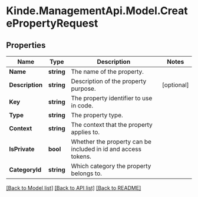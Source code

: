 # Kinde.ManagementApi.Model.CreatePropertyRequest

## Properties

Name | Type | Description | Notes
------------ | ------------- | ------------- | -------------
**Name** | **string** | The name of the property. | 
**Description** | **string** | Description of the property purpose. | [optional] 
**Key** | **string** | The property identifier to use in code. | 
**Type** | **string** | The property type. | 
**Context** | **string** | The context that the property applies to. | 
**IsPrivate** | **bool** | Whether the property can be included in id and access tokens. | 
**CategoryId** | **string** | Which category the property belongs to. | 

[[Back to Model list]](../README.md#documentation-for-models) [[Back to API list]](../README.md#documentation-for-api-endpoints) [[Back to README]](../README.md)

